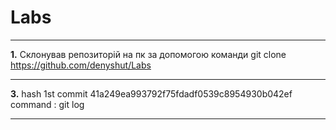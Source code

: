 # Labs
***
**1.** Склонував репозиторій на пк за допомогою команди git clone https://github.com/denyshut/Labs
***
**3.** hash 1st commit 41a249ea993792f75fdadf0539c8954930b042ef command : git log
***